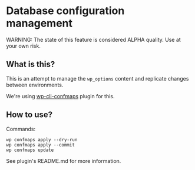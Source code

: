 # Database configuration management

WARNING: The state of this feature is considered ALPHA quality. Use at your own risk.



## What is this?

This is an attempt to manage the `wp_options` content and replicate changes between environments.

We're using [wp-cli-confmaps](https://github.com/wp-cli-confmaps/wp-cli-confmaps) plugin for this.



## How to use?

Commands:
```
wp confmaps apply --dry-run
wp confmaps apply --commit
wp confmaps update
```

See plugin's README.md for more information.
